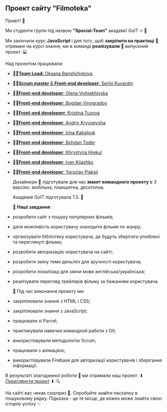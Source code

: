 ## Проект сайту "Filmoteka"

Привіт! :hugs:

Ми студенти групи під назвою **"Special-Team"** академії GоIT :fire: :rocket:

Ми закінчили курс **JavaScript** і для того, щоб **закріпити на практиці** :pushpin: отримані на
курсі знання, ми в команді **реалізували** :handshake: випускний проект. :computer:

Над проектом працювали:

- :man_student:[**Team Lead:** Oksana Banshchykova](https://github.com/oxica)
- :man_student:[**Scrum master** & **Front-end developer**: Serhii Kuvardin](https://github.com/Spec27)
- :man_student:[**Front-end developer**: Olena Voitsekhivska](https://github.com/OlenkaVoitsekhivska)
- :man_student:[**Front-end developer**: Bogdan Vinogradov](https://github.com/Charger-69)
- :man_student:[**Front-end developerr**: Kristina Tuzova](https://github.com/Kristina1901)
- :man_student:[**Front-end developer**: Andriy Kryvopysha](https://github.com/AndriyKryvopysha)
- :man_student:[**Front-end developer**: Irina Kabalyuk](https://github.com/ira-kabalyuk)
- :man_student:[**Front-end developer**: Bohdan Toder](https://github.com/BohdanToder)
- :man_student:[**Front-end developer**: Khrystyna Hrekul](https://github.com/Khrystyna-Mia)
- :man_student:[**Front-end developer**: Ivan Kiiashko](https://github.com/MrQuinlan)
- :man_student:[**Front-end developer**: Yaroslav Plaksii](https://github.com/YaroslavPlaksii91)

  Дизайнери :art: підготували для нас **макет командного проекту** в 3 версіях: мобільна, планшетна,
  десктопна.

  Академія GoIT підготувала ТЗ. :book:

  :checkered_flag: **Наші завдання** :

- розробити сайт з пошуку популярних фільмів;
- дати можливість користувачу знаходити фільми по жанру;
- організувати бібліотеку користувача, де будуть зберігати улюблені та переглянуті фільми;
- розробити авторизацію користувача на сайті;
- розробити зміну теми день/ніч для зручності користувача;
- розробити локалізаці для зміни мови англійська/українська;
- реалізувати перегляд трейлерів фільму за бажанням користувача.

  :hammer: Під час виконання проекту ми:

- закріплювали знання з HTML і CSS;
- закріплювали знання з JavaScript;
- працювали зі Parcel;
- практикували навички командной работи з Git;
- використовували методологію Scrum;
- працювали з анімацією;
- використовували Firebase для авторизації користувачів і зберігання інформації.

В результаті злагодженої роботи :handshake: ми отримали наш проект: ⬇
[_Переглянути проект_](https://oxica.github.io/project-filmoteka) ⬇ :mag:

На сайті вас чекає сюрприз :gift:. Спробуйте знайти пасхалку в пошуковому рядку. Підказка - це те
місце, де кожен може знайти свою історію успіху :sparkles:
